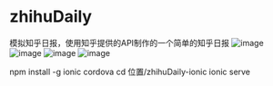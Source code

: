 # zhihuDaily
模拟知乎日报，使用知乎提供的API制作的一个简单的知乎日报
![image](http://github.com/zhihuDaily/zhihuDaily-ionic/raw/master/readmeImg/angular.png)
![image](http://github.com/zhihuDaily/zhihuDaily-ionic/raw/master/readmeImg/angular001.png)
![image](http://github.com/zhihuDaily/zhihuDaily-ionic/raw/master/readmeImg/angular002.png)
![image](http://github.com/zhihuDaily/zhihuDaily-ionic/raw/master/readmeImg/angular003.png)

npm install -g ionic cordova
cd 位置/zhihuDaily-ionic
ionic serve
